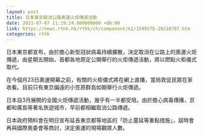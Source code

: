 ```yaml
---
layout: post
title: 日本東京取消公路奧運火炬傳遞活動
date: 2021-07-07 11:19:24.000000000 +08:00
link: https://news.rthk.hk/rthk/ch/component/k2/1599578-20210707.htm
categories: rthk
---
```


日本東京都宣布，由於擔心新型冠狀病毒持續擴散，決定取消在公路上的奧運火炬傳遞，由星期五開始，首都各地原定公開舉行的火炬傳遞活動，將以燃點火柜儀式取代。

在今個月23日奧運開幕之前，有關的火柜儀式將在網上直播，當局敦促民眾在家收看。目前只有東京偏遠的小笠原群島如期舉行火炬傳遞。

日本自3月展開的全國火炬傳遞活動，幾乎有一半都受阻。由於擔心病毒傳播，京都和廣島等著名旅遊城市，早前都相繼取消公路傳遞。

日本政府預料會在明日宣布延長東京都等地區的「防止蔓延等重點措施」，屆時會再與國際奧委會等商討，決定奧運的現場觀眾人數。
